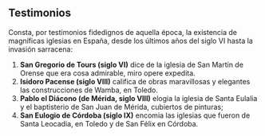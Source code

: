 ## Testimonios
Consta, por testimonios fidedignos de aquella época, la existencia de magníficas iglesias en España, desde los últimos años del siglo VI hasta la invasión sarracena:
1. **San Gregorio de Tours (siglo VI)** dice de la iglesia de San Martín de Orense que era cosa admirable, miro opere expedita.
2. **Isidoro Pacense (siglo VIII)** califica de obras maravillosas y elegantes las construcciones de Wamba, en Toledo.
3. **Pablo el Diácono (de Mérida, siglo VIII)** elogia la iglesia de Santa Eulalia y el baptisterio de San Juan de Mérida, cubiertos de pinturas;
4. **San Eulogio de Córdoba (siglo IX)** encomia las iglesias que fueron de Santa Leocadia, en Toledo y de San Félix en Córdoba.

